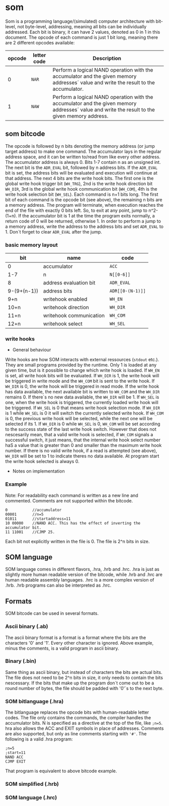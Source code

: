 # som

Som is a programming language/(simulated) computer architecture with bit-level, not byte-level, addressing, meaning all bits can be individually addressed. Each bit is binary, it can have 2 values, denoted as 0 in 1 in this document. The opcode of each command is just 1 bit long, meaning there are 2 different opcodes available:

 opcode | letter code |Description |
 --- | --- |--- |
0|`NAR`|Perform a logical NAND operation with the accumulator and the given memory addresses´ value and write the result to the accumulator.|
1|`NAW`|Perform a logical NAND operation with the accumulator and the given memory addresses´ value and write the result to the given memory address.|

## som bitcode

The opcode is followed by n bits denoting the memory address (or jump target address) to make one command. The accumulator lays in the regular address space, and it can be written to/read from like every other address. The accumulator address is always 0.
Bits 1-7 contain n as an unsigned int. The next bit is the `ADR_EVAL` bit, followed by n address bits. If the `ADR_EVAL` bit is set, the address bits will be evaluated and execution will continue at that address.
The next 4 bits are the write hook bits. The first one is the global write hook trigger bit (`WH_TRG`), 2nd is the write hook direction bit `WH_DIR`, 3rd is the global write hook communication bit (`WH_COM`), 4th is the write hook selection bit (`WH_SEL`). 
Each command is n+1 bits long. The first bit of each command is the opcode bit (see above), the remaining n bits are a memory address. The program will terminate, when execution reaches the end of the file with exactly 0 bits left. So, to exit at any point, jump to n^2-(1+n). If the accumulator bit is 1 at the time the program exits normally, a return code of 0 will be returned, otherwise 1.
In order to perform a jump to a memory address, write the address to the address bits and set `ADR_EVAL` to 1. Don´t forget to clear `ADR_EVAL` after the jump.

### basic memory layout

bit | name | code |
--- | --- | --- |
0|accumulator|`ACC`|
1-7|n|`N[[0-6]]`|
8|address evaluation bit|`ADR_EVAL`|
9-(9+(n-1))|address bits|`ADR[[0-(N-1)]]`|
9+n|writehook enabled|`WH_EN`|
10+n|writehook direction|`WH_DIR`|
11+n|writehook communication|`WH_COM`|
12+n|writehook select|`WH_SEL`|

### write hooks

- General behaviour

Write hooks are how SOM interacts with external ressources (`stdout` etc.). They are small programs provided by the runtime. Only 1 is loaded at any given time, but is it possible to change which write hook is loaded.
If `WH_EN` is set, all write hook bits will be evaluated. If `WH_DIR` is 1, the write hook will be triggered in write mode and the `WH_COM` bit  is sent to the write hook. If `WH_DIR` is 0, the write hook will be triggered in read mode. If the write hook has data available, the next available bit is written to `WH_COM` and the `WH_DIR` remains 0. If there´s no new data available, the `WH_DIR` will be 1.
If `WH_SEL` is one, when the write hook is triggered, the currently loaded write hook will be triggered. If `WH_SEL` is 0 that means write hook selection mode. If `WH_DIR` is 1 while `WH_SEL` is 0 it will switch the currently selected write hook. If `WH_COM` is 0, the previous write hook will be selected, while the next one will be selected if its 1. If `WH_DIR` is 0 while `WH_SEL` is 0, `WH_COM` will be set according to the success state of the last write hook switch. However that does not nescesarily mean, that a valid write hook is selected, if `WH_COM` signals a successful switch, it just means, that the internal write hook select number haS a value that is greater than 0 and smaller than the maximum write hook number. If there is no valid write hook, if a read is attempted (see above), `WH_DIR` will be set to 1 to indicate theres no data available. At program start the write hook selected is always 0.

- Notes on implementation
  
### Example

Note: For readability each command is written as a new line and commented. Comments are not supported within the bitcode.

```
0			//accumulator
00001		//n=5
01011		//startaddress=11
10 00000	//NAND ACC. This has the effect of inverting the accumulator bit.
11 11001	//CJMP 25.
```

Each bit not explicitly written in the file is 0. The file is 2^n bits in size.

## SOM language

SOM language comes in different flavors, .hra, .hrb and .hrc. .hra is just as slightly more human readable version of the bitcode, while .hrb and .hrc are human readable assembly languages. .hrc is a more complex version of .hrb. .hrb programs can also be interpreted as .hrc.

## Formats

SOM bitcode can be used in several formats.

### Ascii binary (.ab)

The ascii binary format is a format is a format where the bits are the characters '0' and '1'. Every other character is ignored. Above example, minus the comments, is a valid program in ascii binary.

### Binary (.bin)

Same thing as ascii binary, but instead of characters the bits are actual bits. The file does not need to be 2^n bits in size, it only needs to contain the bits nescessary. If the bits that make up the program don´t come out to be a round number of bytes, the file should be padded with '0'´s to the next byte.

### SOM bitlanguage (.hra)

The bitlanguage replaces the opcode bits with human-readable letter codes. The file only contains the commands, the compiler handles the accumulator bits. N is specified as a directive at the top of the file, like `;n=5`. hra also allows the ACC and EXIT symbols in place of addresses. Comments are also supported, but only as line comments starting with `'#'`. The following is a valid .hra program:

```
;n=5
;start=11
NAND ACC
CJMP EXIT
```

That program is equivalent to above bitcode example.

### SOM simplified (.hrb)

### SOM language (.hrc)
